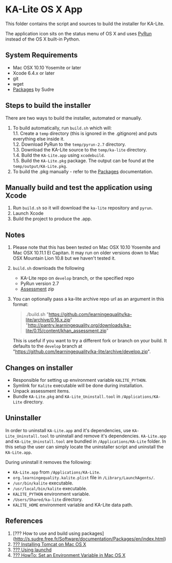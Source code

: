 KA-Lite OS X App
================
This folder contains the script and sources to build the installer for KA-Lite.

The application icon sits on the status menu of OS X and uses [PyRun](http://www.egenix.com/products/python/PyRun/) instead of the OS X built-in Python.


## System Requirements

* Mac OSX 10.10 Yosemite or later
* Xcode 6.4.x or later
* git
* wget
* [Packages](http://s.sudre.free.fr/Software/Packages/about.html) by Sudre

## Steps to build the installer
There are two ways to build the installer, automated or manually.

1. To build automatically, run `build.sh` which will:  
    1.1. Create a `temp` directory (this is ignored in the .gitignore) and puts everything else inside it.  
    1.2. Download PyRun to the `temp/pyrun-2.7` directory.  
    1.3. Download the KA-Lite source to the `temp/ka-lite` directory.  
    1.4. Build the `KA-Lite.app` using `xcodebuild`.  
    1.5. Build the `KA-Lite.pkg` package.  The output can be found at the `temp/output/KA-Lite.pkg`.  
2. To build the .pkg manually - refer to the [Packages](http://s.sudre.free.fr/Software/documentation/Packages/en/index.html) documentation.  


## Manually build and test the application using Xcode

1. Run `build.sh` so it will download the `ka-lite` repository and `pyrun`.
1. Launch Xcode
1. Build the project to produce the .app.

## Notes

1. Please note that this has been tested on Mac OSX 10.10 Yosemite and Mac OSX 10.11.1 El Capitan. It may run on older versions down to Mac OSX Mountain Lion 10.8 but we haven't tested it.
1. `build.sh` downloads the following

    * KA-Lite repo on `develop` branch, or the specified repo
    * PyRun version 2.7
    * [Assessment](http://pantry.learningequality.org/downloads/ka-lite/) zip 
1. You can optionally pass a ka-lite archive repo url as an argument in this format:

    > ./build.sh "https://github.com/learningequality/ka-lite/archive/0.16.x.zip" "http://pantry.learningequality.org/downloads/ka-lite/0.15/content/khan_assessment.zip"

    This is useful if you want to try a different fork or branch on your build.
    It defaults to the `develop` branch at "https://github.com/learningequality/ka-lite/archive/develop.zip".


## Changes on installer
 
 * Responsible for setting up environment variable `KALITE_PYTHON`.
 * Symlink for `Kalite` executable will be done during installation.
 * Unpack assessment items.
 * Bundle `KA-Lite.pkg` and `KA-Lite_Uninstall.tool` in `/Applications/KA-Lite` directory.


## Uninstaller
  
In order to uninstall `KA-Lite.app` and it's dependencies, use `KA-Lite_Uninstall.tool` to uninstall and remove 
it's dependencies. `KA-Lite.app` and `KA-Lite_Uninstall.tool` are bundled in `/Applications/KA-Lite` folder. 
In this setup the user can simply locate the uninstaller script and uninstall the `KA-Lite.app`.

During uninstall it removes the following:
  
  * `KA-Lite.app` from `/Applications/KA-Lite`.
  * `org.learningequality.kalite.plist` file in `/Library/LaunchAgents/`.
  * `/usr/bin/kalite` executable.
  * `/usr/local/bin/kalite` executable.
  * `KALITE_PYTHON` environment variable.
  * `/Users/Shared/ka-lite` directory.
  * `KALITE_HOME` environment variable and KA-Lite data path.

## References

1. [??? How to use and build using packages] (http://s.sudre.free.fr/Software/documentation/Packages/en/index.html)
1. [??? Installing Tomcat on Mac OS X](http://www.joel.lopes-da-silva.com/2008/05/13/installing-tomcat-on-mac-os-x/)
1. [??? Using launchd](http://trac.buildbot.net/wiki/UsingLaunchd)
1. [??? HowTo: Set an Environment Variable in Mac OS X](http://www.dowdandassociates.com/blog/content/howto-set-an-environment-variable-in-mac-os-x/)
